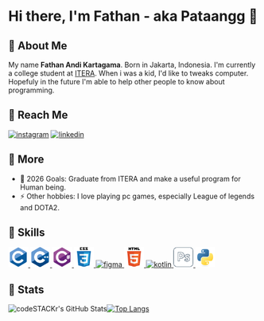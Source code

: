 # Hi there, I'm Fathan - aka **Pataangg** 👋 

## 👨 **About Me**
My name **Fathan Andi Kartagama**. Born in Jakarta, Indonesia. I'm currently a college student at [ITERA](https://www.itera.ac.id/). When i was a kid, I'd like to tweaks computer. Hopefuly in the future I'm able to help other people to know about programming.

## 💬 **Reach Me**

[![instagram](https://img.shields.io/badge/Instagram-E4405F?style=for-the-badge&logo=instagram&logoColor=white)](https://www.instagram.com/pataangg/)
[![linkedin](https://img.shields.io/badge/LinkedIn-0077B5?style=for-the-badge&logo=linkedin&logoColor=white)](https://www.linkedin.com/in/kartagamafathan/)

## 🚀 **More**
- 🥅 2026 Goals: Graduate from ITERA and make a useful program for Human being.
- ⚡ Other hobbies: I love playing pc games, especially League of legends and DOTA2.

## 💪 **Skills**
<p align="left"> <a href="https://www.cprogramming.com/" target="_blank" rel="noreferrer"> <img src="https://raw.githubusercontent.com/devicons/devicon/master/icons/c/c-original.svg" alt="c" width="40" height="40"/> </a> <a href="https://www.w3schools.com/cpp/" target="_blank" rel="noreferrer"> <img src="https://raw.githubusercontent.com/devicons/devicon/master/icons/cplusplus/cplusplus-original.svg" alt="cplusplus" width="40" height="40"/> </a> <a href="https://www.w3schools.com/cs/" target="_blank" rel="noreferrer"> <img src="https://raw.githubusercontent.com/devicons/devicon/master/icons/csharp/csharp-original.svg" alt="csharp" width="40" height="40"/> </a> <a href="https://www.w3schools.com/css/" target="_blank" rel="noreferrer"> <img src="https://raw.githubusercontent.com/devicons/devicon/master/icons/css3/css3-original-wordmark.svg" alt="css3" width="40" height="40"/> </a> <a href="https://www.figma.com/" target="_blank" rel="noreferrer"> <img src="https://www.vectorlogo.zone/logos/figma/figma-icon.svg" alt="figma" width="40" height="40"/> </a> <a href="https://www.w3.org/html/" target="_blank" rel="noreferrer"> <img src="https://raw.githubusercontent.com/devicons/devicon/master/icons/html5/html5-original-wordmark.svg" alt="html5" width="40" height="40"/> </a> <a href="https://kotlinlang.org" target="_blank" rel="noreferrer"> <img src="https://www.vectorlogo.zone/logos/kotlinlang/kotlinlang-icon.svg" alt="kotlin" width="40" height="40"/> </a> <a href="https://www.photoshop.com/en" target="_blank" rel="noreferrer"> <img src="https://raw.githubusercontent.com/devicons/devicon/master/icons/photoshop/photoshop-line.svg" alt="photoshop" width="40" height="40"/> </a> <a href="https://www.python.org" target="_blank" rel="noreferrer"> <img src="https://raw.githubusercontent.com/devicons/devicon/master/icons/python/python-original.svg" alt="python" width="40" height="40"/> </a> </p>

## 📶 **Stats**
<img align="left" alt="codeSTACKr's GitHub Stats" src="https://github-readme-stats.vercel.app/api?username=pataanggss&show_icons=true&hide_border=false&title_color=ff652f&icon_color=FFE400&bg_color=09131B&text_color=ffffff&border_color=0c1a25" />

[![Top Langs](https://github-readme-stats.vercel.app/api/top-langs/?username=pataanggss)](https://github-readme-stats.vercel.app/api/top-langs/?username=pataanggss)